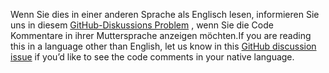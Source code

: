 <span data-ttu-id="58e92-101">Wenn Sie dies in einer anderen Sprache als Englisch lesen, informieren Sie uns in diesem [GitHub-Diskussions Problem](https://github.com/aspnet/AspNetCore.Docs/issues/16455) , wenn Sie die Code Kommentare in ihrer Muttersprache anzeigen möchten.</span><span class="sxs-lookup"><span data-stu-id="58e92-101">If you are reading this in a language other than English, let us know in this [GitHub discussion issue](https://github.com/aspnet/AspNetCore.Docs/issues/16455) if you’d like to see the code comments in your native language.</span></span>